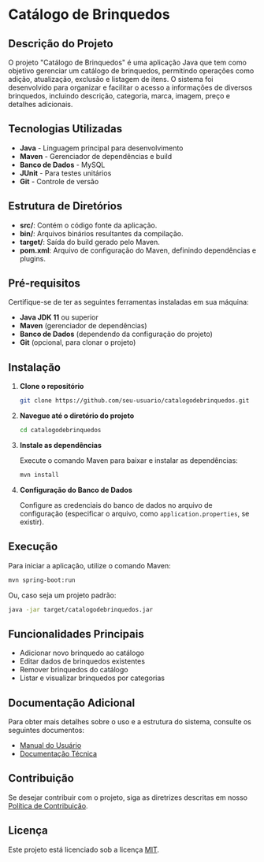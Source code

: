 # Catálogo de Brinquedos

## Descrição do Projeto

O projeto "Catálogo de Brinquedos" é uma aplicação Java que tem como objetivo gerenciar um catálogo de brinquedos, permitindo operações como adição, atualização, exclusão e listagem de itens. O sistema foi desenvolvido para organizar e facilitar o acesso a informações de diversos brinquedos, incluindo descrição, categoria, marca, imagem, preço e detalhes adicionais.

## Tecnologias Utilizadas

- **Java** - Linguagem principal para desenvolvimento
- **Maven** - Gerenciador de dependências e build
- **Banco de Dados** - MySQL
- **JUnit** - Para testes unitários
- **Git** - Controle de versão

## Estrutura de Diretórios

- **src/**: Contém o código fonte da aplicação.
- **bin/**: Arquivos binários resultantes da compilação.
- **target/**: Saída do build gerado pelo Maven.
- **pom.xml**: Arquivo de configuração do Maven, definindo dependências e plugins.

## Pré-requisitos

Certifique-se de ter as seguintes ferramentas instaladas em sua máquina:

- **Java JDK 11** ou superior
- **Maven** (gerenciador de dependências)
- **Banco de Dados** (dependendo da configuração do projeto)
- **Git** (opcional, para clonar o projeto)

## Instalação

1. **Clone o repositório**

   ```bash
   git clone https://github.com/seu-usuario/catalogodebrinquedos.git
   ```

2. **Navegue até o diretório do projeto**

   ```bash
   cd catalogodebrinquedos
   ```

3. **Instale as dependências**

   Execute o comando Maven para baixar e instalar as dependências:

   ```bash
   mvn install
   ```

4. **Configuração do Banco de Dados**

   Configure as credenciais do banco de dados no arquivo de configuração (especificar o arquivo, como `application.properties`, se existir).

## Execução

Para iniciar a aplicação, utilize o comando Maven:

```bash
mvn spring-boot:run
```

Ou, caso seja um projeto padrão:

```bash
java -jar target/catalogodebrinquedos.jar
```

## Funcionalidades Principais

- Adicionar novo brinquedo ao catálogo
- Editar dados de brinquedos existentes
- Remover brinquedos do catálogo
- Listar e visualizar brinquedos por categorias

## Documentação Adicional

Para obter mais detalhes sobre o uso e a estrutura do sistema, consulte os seguintes documentos:

- [Manual do Usuário](MANUAL_DO_USUARIO.md)
- [Documentação Técnica](DOCUMENTACAO_TECNICA.md)

## Contribuição

Se desejar contribuir com o projeto, siga as diretrizes descritas em nosso [Política de Contribuição](CONTRIBUTING.md).

## Licença

Este projeto está licenciado sob a licença [MIT](LICENSE).
